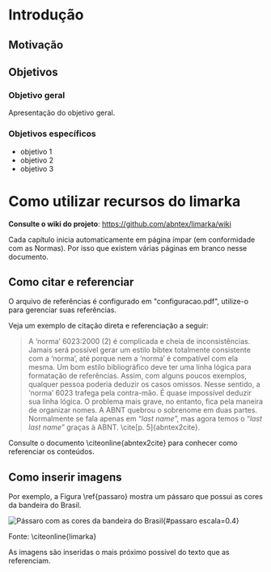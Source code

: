 # Introdução

## Motivação

## Objetivos

### Objetivo geral

Apresentação do objetivo geral.

### Objetivos específicos

- objetivo 1
- objetivo 2
- objetivo 3

<!-- 
Isto é um comentário, mesma sintaxe do HTML. Para conhecer a sintaxe 
do limarka consulte: https://github.com/abntex/limarka/wiki/Sintaxe 
-->

# Como utilizar recursos do limarka

**Consulte o wiki do projeto**: https://github.com/abntex/limarka/wiki

Cada capítulo inicia automaticamente em página ímpar (em conformidade com as Normas). Por isso que existem várias páginas em branco nesse documento.

## Como citar e referenciar

O arquivo de referências é configurado em "configuracao.pdf", utilize-o
para gerenciar suas referências.

Veja um exemplo de citação direta e referenciação a seguir:

> A ‘norma’ 6023:2000 (2) é complicada e cheia de inconsistências. Jamais será
possível gerar um estilo bibtex totalmente consistente com a ‘norma’, até porque
nem a ‘norma’ é compatível com ela mesma. Um bom estilo bibliográfico deve
ter uma linha lógica para formatação de referências. Assim, com alguns poucos
exemplos, qualquer pessoa poderia deduzir os casos omissos. Nesse sentido, a
‘norma’ 6023 trafega pela contra-mão. É quase impossível deduzir sua linha lógica.
O problema mais grave, no entanto, fica pela maneira de organizar nomes. A ABNT
quebrou o sobrenome em duas partes. Normalmente se fala apenas em “*last name*”,
mas agora temos o “*last last name*” graças à ABNT. \cite[p. 5]{abntex2cite}.

Consulte o documento \citeonline{abntex2cite} para conhecer como referenciar os
conteúdos.

## Como inserir imagens

Por exemplo, a Figura \ref{passaro} mostra um pássaro que possui as cores da bandeira do Brasil. 

<!--
Para referenciar essa figura no texto utilize: Figura \ref{passaro} ou \autoref{passaro}
-->

![Pássaro com as cores da bandeira do Brasil](imagens/passaro.jpg){#passaro escala=0.4}

Fonte: \citeonline{limarka}

As imagens são inseridas o mais próximo possível do texto que as referenciam.
